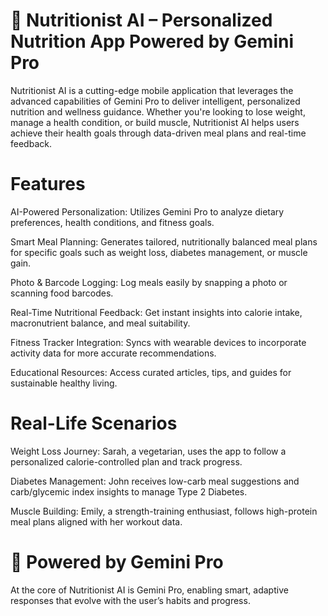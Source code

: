 # 🍎 Nutritionist AI – Personalized Nutrition App Powered by Gemini Pro
Nutritionist AI is a cutting-edge mobile application that leverages the advanced capabilities of Gemini Pro to deliver intelligent, personalized nutrition and wellness guidance. Whether you're looking to lose weight, manage a health condition, or build muscle, Nutritionist AI helps users achieve their health goals through data-driven meal plans and real-time feedback.

# Features
AI-Powered Personalization: Utilizes Gemini Pro to analyze dietary preferences, health conditions, and fitness goals.

Smart Meal Planning: Generates tailored, nutritionally balanced meal plans for specific goals such as weight loss, diabetes management, or muscle gain.

Photo & Barcode Logging: Log meals easily by snapping a photo or scanning food barcodes.

Real-Time Nutritional Feedback: Get instant insights into calorie intake, macronutrient balance, and meal suitability.

Fitness Tracker Integration: Syncs with wearable devices to incorporate activity data for more accurate recommendations.

Educational Resources: Access curated articles, tips, and guides for sustainable healthy living.

# Real-Life Scenarios
Weight Loss Journey: Sarah, a vegetarian, uses the app to follow a personalized calorie-controlled plan and track progress.

Diabetes Management: John receives low-carb meal suggestions and carb/glycemic index insights to manage Type 2 Diabetes.

Muscle Building: Emily, a strength-training enthusiast, follows high-protein meal plans aligned with her workout data.

# 🧠 Powered by Gemini Pro
At the core of Nutritionist AI is Gemini Pro, enabling smart, adaptive responses that evolve with the user’s habits and progress.
